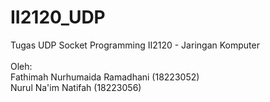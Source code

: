 # II2120_UDP
Tugas UDP Socket Programming II2120 - Jaringan Komputer\
\
Oleh:\
Fathimah Nurhumaida Ramadhani (18223052)\
Nurul Na'im Natifah (18223056)
